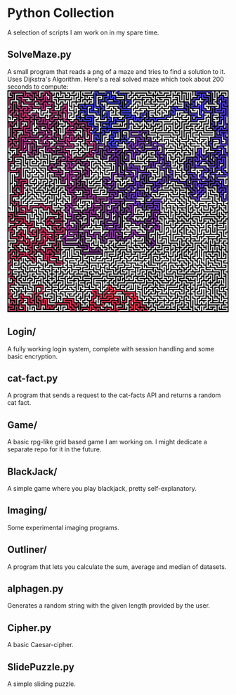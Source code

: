 # Python Collection
A selection of scripts I am work on in my spare time.

## SolveMaze.py
A small program that reads a png of a maze and tries to find a solution to it. Uses Dijkstra's Algorithm. Here's a real solved maze which took about 200 seconds to compute:
![Solved maze](mdFiles/output_big.png)

## Login/
A fully working login system, complete with session handling and some basic encryption.

## cat-fact.py
A program that sends a request to the cat-facts API and returns a random cat fact.

## Game/
A basic rpg-like grid based game I am working on. I might dedicate a separate repo for it in the future.

## BlackJack/
A simple game where you play blackjack, pretty self-explanatory.

## Imaging/
Some experimental imaging programs.

## Outliner/
A program that lets you calculate the sum, average and median of datasets.

## alphagen.py
Generates a random string with the given length provided by the user.

## Cipher.py
A basic Caesar-cipher.

## SlidePuzzle.py
A simple sliding puzzle.

